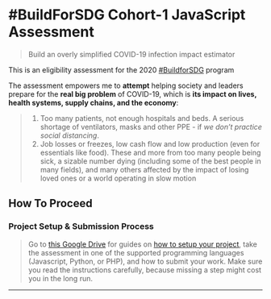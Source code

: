 # #BuildForSDG Cohort-1 JavaScript Assessment

> Build an overly simplified COVID-19 infection impact estimator

This is an eligibility assessment for the 2020 [#BuildforSDG](https://buildforsdg.andela.com/) program

The assessment empowers me to **attempt** helping society and leaders prepare for the **real big problem** of COVID-19, which is **its impact on lives, health systems, supply chains, and the economy**: 
> 1.  Too many patients, not enough hospitals and beds. A serious shortage of ventilators, masks and other PPE - if *we don’t practice social distancing*.
> 2.  Job losses or freezes, low cash flow and low production (even for essentials like food). These and more from too many people being sick, a sizable number dying (including some of the best people in many fields), and many others affected by the impact of losing loved ones or a world operating in slow motion

## How To Proceed

### Project Setup & Submission Process


> Go to [this Google Drive](https://drive.google.com/drive/u/0/folders/132af5VHpYX5LDTzqQETThXpDpw6Q6jRv) for guides on [how to setup your project](https://drive.google.com/file/d/1izTv3RdKwJf2V0RsarRc2ULDemKEAC16/view), take the assessment in one of the supported programming languages (Javascript, Python, or PHP), and how to submit your work. Make sure you read the instructions carefully, because missing a step might cost you in the long run.
---


